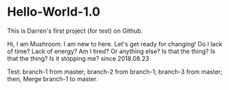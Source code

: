 # Hello-World-1.0
This is Darren's first project (for test) on Github.

Hi, I am Mushroom. I am new to here. Let's get ready for changing!
Do I lack of time? Lack of energy? Am I tired? Or anything else?
Is that the thing? 
Is that the thing? Is it stopping me? 
since 2018.08.23

Test: branch-1 from master; branch-2 from branch-1; branch-3 from master;
      then, Merge branch-1 to master.
